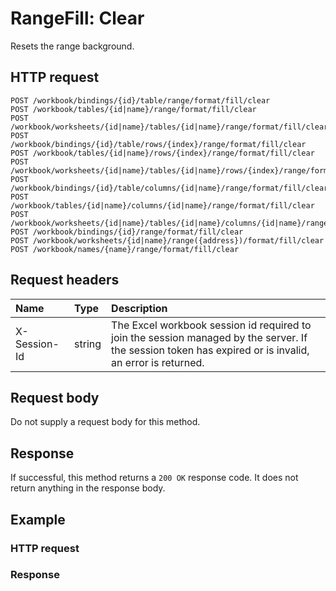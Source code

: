 # RangeFill: Clear

Resets the range background.
## HTTP request
```http
POST /workbook/bindings/{id}/table/range/format/fill/clear
POST /workbook/tables/{id|name}/range/format/fill/clear
POST /workbook/worksheets/{id|name}/tables/{id|name}/range/format/fill/clear
POST /workbook/bindings/{id}/table/rows/{index}/range/format/fill/clear
POST /workbook/tables/{id|name}/rows/{index}/range/format/fill/clear
POST /workbook/worksheets/{id|name}/tables/{id|name}/rows/{index}/range/format/fill/clear
POST /workbook/bindings/{id}/table/columns/{id|name}/range/format/fill/clear
POST /workbook/tables/{id|name}/columns/{id|name}/range/format/fill/clear
POST /workbook/worksheets/{id|name}/tables/{id|name}/columns/{id|name}/range/format/fill/clear
POST /workbook/bindings/{id}/range/format/fill/clear
POST /workbook/worksheets/{id|name}/range({address})/format/fill/clear
POST /workbook/names/{name}/range/format/fill/clear
```
## Request headers
| Name       | Type | Description|
|:-----------|:------|:----------|
| X-Session-Id   | string  | The Excel workbook session id required to join the session managed by the server. If the session token has expired or is invalid, an error is returned.|

## Request body
Do not supply a request body for this method.


## Response
If successful, this method returns a `200 OK` response code. It does not return anything in the response body.
## Example
### HTTP request
### Response
